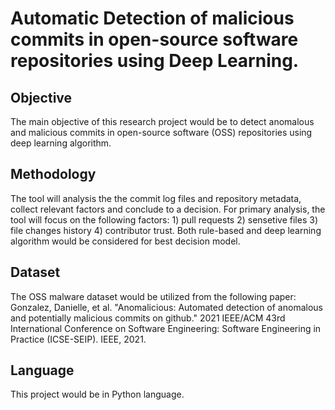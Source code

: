 # Automatic Detection of malicious commits in open-source software repositories using Deep Learning. 
## Objective
The main objective of this research project would be to detect anomalous and malicious commits in open-source software (OSS) repositories using deep learning algorithm.
## Methodology
The tool will analysis the the commit log files and repository metadata, collect relevant factors and conclude to a decision. For primary analysis, the tool will focus on the following factors: 1) pull requests 2) sensetive files 3) file changes history 4) contributor trust. Both rule-based and deep learning algorithm would be considered for best decision model.
## Dataset
The OSS malware dataset would be utilized from the following paper: Gonzalez, Danielle, et al. "Anomalicious: Automated detection of anomalous and potentially malicious commits on github." 2021 IEEE/ACM 43rd International Conference on Software Engineering: Software Engineering in Practice (ICSE-SEIP). IEEE, 2021.
## Language 
This project would be in Python language.


